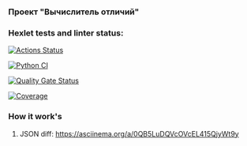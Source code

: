 ### Проект "Вычислитель отличий"

### Hexlet tests and linter status:
[![Actions Status](https://github.com/INafanya/python-project-50/actions/workflows/hexlet-check.yml/badge.svg)](https://github.com/INafanya/python-project-50/actions)

[![Python CI](https://github.com/INafanya/python-project-50/actions/workflows/pyci.yaml/badge.svg)](https://github.com/INafanya/python-project-50/actions/workflows/pyci.yaml)

[![Quality Gate Status](https://sonarcloud.io/api/project_badges/measure?project=INafanya_python-project-50&metric=alert_status)](https://sonarcloud.io/summary/new_code?id=INafanya_python-project-50)

[![Coverage](https://sonarcloud.io/api/project_badges/measure?project=INafanya_python-project-50&metric=coverage)](https://sonarcloud.io/summary/new_code?id=INafanya_python-project-50)

### How it work's
1. JSON diff: https://asciinema.org/a/0QB5LuDQVcOVcEL415QjyWt9y
